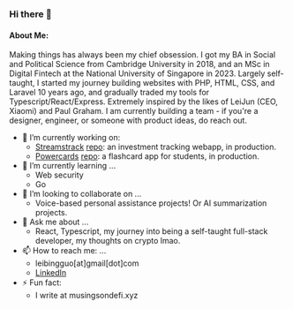 ### Hi there 👋
#### About Me:
Making things has always been my chief obsession. I got my BA in Social and Political Science from Cambridge University in 2018, and an MSc in Digital Fintech at the National University of Singapore in 2023. Largely self-taught, I started my journey building websites with PHP, HTML, CSS, and Laravel 10 years ago, and gradually traded my tools for Typescript/React/Express. Extremely inspired by the likes of LeiJun (CEO, Xiaomi) and Paul Graham. I am currently building a team - if you're a designer, engineer, or someone with product ideas, do reach out.

- 🔭 I’m currently working on:
  - [Streamstrack](https://www.streamstrack.xyz) [repo](https://github.com/xiaogit00/streamsv2_be): an investment tracking webapp, in production.
  - [Powercards](https://powercards.xyz/) [repo](https://github.com/xiaogit00/asmarterwaytolearnx): a flashcard app for students, in production.
- 🌱 I’m currently learning ...
  - Web security
  - Go
- 👯 I’m looking to collaborate on ...
  - Voice-based personal assistance projects! Or AI summarization projects.
- 💬 Ask me about ...
  - React, Typescript, my journey into being a self-taught full-stack developer, my thoughts on crypto lmao.
- 📫 How to reach me: ...
  - leibingguo[at]gmail[dot]com
  - [LinkedIn](https://www.linkedin.com/in/leibing-guo/)
- ⚡ Fun fact:
  - I write at musingsondefi.xyz


<!--
**xiaogit00/xiaogit00** is a ✨ _special_ ✨ repository because its `README.md` (this file) appears on your GitHub profile.

Here are some ideas to get you started:

- 🔭 I’m currently working on ...
- 🌱 I’m currently learning ...
- 👯 I’m looking to collaborate on ...
- 🤔 I’m looking for help with ...
- 💬 Ask me about ...
- 📫 How to reach me: ...
- 😄 Pronouns: ...
- ⚡ Fun fact: ...
-->
